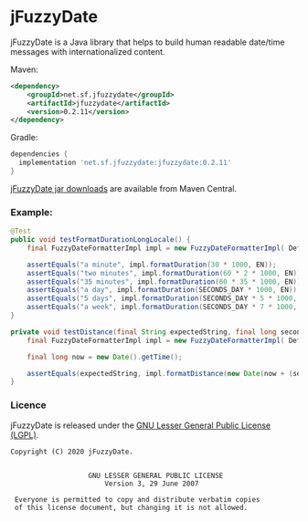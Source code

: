 # jFuzzyDate

jFuzzyDate is a Java library that helps to build human readable date/time messages with internationalized content.


Maven:
```xml
<dependency>
    <groupId>net.sf.jfuzzydate</groupId>
    <artifactId>jfuzzydate</artifactId>
    <version>0.2.11</version>
</dependency>
```

Gradle:
```gradle
dependencies {
  implementation 'net.sf.jfuzzydate:jfuzzydate:0.2.11'
}
```

[jFuzzyDate jar downloads](https://search.maven.org/artifact/net.sf.jfuzzydate/jfuzzydate/0.2.11/jar) are available from Maven Central.


### Example:
```java
@Test 
public void testFormatDurationLongLocale() {
    final FuzzyDateFormatterImpl impl = new FuzzyDateFormatterImpl( DefaultFuzzingConfiguration.getInstance());

    assertEquals("a minute", impl.formatDuration(30 * 1000, EN));
    assertEquals("two minutes", impl.formatDuration(60 * 2 * 1000, EN));
    assertEquals("35 minutes", impl.formatDuration(60 * 35 * 1000, EN));
    assertEquals("a day", impl.formatDuration(SECONDS_DAY * 1000, EN));
    assertEquals("5 days", impl.formatDuration(SECONDS_DAY * 5 * 1000, EN));
    assertEquals("a week", impl.formatDuration(SECONDS_DAY * 7 * 1000, EN));
}

private void testDistance(final String expectedString, final long seconds, final Locale locale) {
    final FuzzyDateFormatterImpl impl = new FuzzyDateFormatterImpl( DefaultFuzzingConfiguration.getInstance());

    final long now = new Date().getTime();

    assertEquals(expectedString, impl.formatDistance(new Date(now + (seconds * 1000)), locale));
}
```

### Licence

jFuzzyDate is released under the [GNU Lesser General Public License (LGPL)](http://www.gnu.org/licenses/lgpl.txt).

```
Copyright (C) 2020 jFuzzyDate.


                   GNU LESSER GENERAL PUBLIC LICENSE
                       Version 3, 29 June 2007

 Everyone is permitted to copy and distribute verbatim copies
 of this license document, but changing it is not allowed.
```
